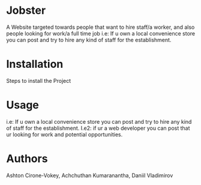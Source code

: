 # Jobster
A Website targeted towards people that want to hire staff/a worker, and also people looking for work/a full time job i.e: If u own a local convenience store you can post and try to hire any kind of staff for the establishment.
# Installation
Steps to install the Project
# Usage
i.e: If u own a local convenience store you can post and try to hire any kind of staff for the establishment. I.e2: if ur a web developer you can post that ur looking for work and potential opportunities.
# Authors
Ashton Cirone-Vokey, 
Achchuthan Kumaranantha,
Daniil Vladimirov
